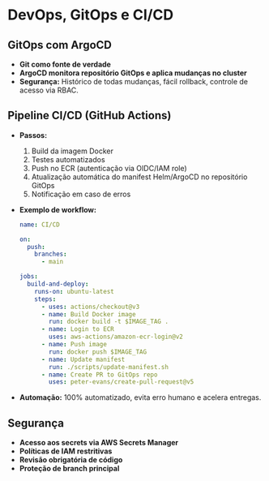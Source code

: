 # DevOps, GitOps e CI/CD

## GitOps com ArgoCD

- **Git como fonte de verdade**
- **ArgoCD monitora repositório GitOps e aplica mudanças no cluster**
- **Segurança:** Histórico de todas mudanças, fácil rollback, controle de acesso via RBAC.

## Pipeline CI/CD (GitHub Actions)

- **Passos:**
    1. Build da imagem Docker
    2. Testes automatizados
    3. Push no ECR (autenticação via OIDC/IAM role)
    4. Atualização automática do manifest Helm/ArgoCD no repositório GitOps
    5. Notificação em caso de erros

- **Exemplo de workflow:**
    ```yaml
    name: CI/CD

    on:
      push:
        branches:
          - main

    jobs:
      build-and-deploy:
        runs-on: ubuntu-latest
        steps:
          - uses: actions/checkout@v3
          - name: Build Docker image
            run: docker build -t $IMAGE_TAG .
          - name: Login to ECR
            uses: aws-actions/amazon-ecr-login@v2
          - name: Push image
            run: docker push $IMAGE_TAG
          - name: Update manifest
            run: ./scripts/update-manifest.sh
          - name: Create PR to GitOps repo
            uses: peter-evans/create-pull-request@v5
    ```

- **Automação:** 100% automatizado, evita erro humano e acelera entregas.

## Segurança

- **Acesso aos secrets via AWS Secrets Manager**
- **Políticas de IAM restritivas**
- **Revisão obrigatória de código**
- **Proteção de branch principal**
